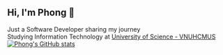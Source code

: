 ## Hi, I'm Phong 👋

Just a Software Developer sharing my journey <br/>
Studying Information Technology at [University of Science - VNUHCMUS](https://en.hcmus.edu.vn/) <br/>
[![Phong's GitHub stats](https://github-readme-stats.vercel.app/api?username=typephoon)](https://github.com/typephoon/github-readme-stats)
